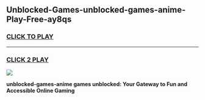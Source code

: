
## Unblocked-Games-unblocked-games-anime-Play-Free-ay8qs
<h3>
<a href="https://premium76.site?title=unblocked-games-anime&ref=22A">CLICK TO PLAY</a></h3>
<hr>

<h3>
<a href="https://premium76.site?title=unblocked-games-anime&ref=22A">CLICK 2 PLAY</a>
  
</h3>

<a href="https://premium76.site?title=unblocked-games-anime&ref=22A"><img src="https://clearcache.store/games.png"></a>


**unblocked-games-anime games unblocked: Your Gateway to Fun and Accessible Online Gaming**
